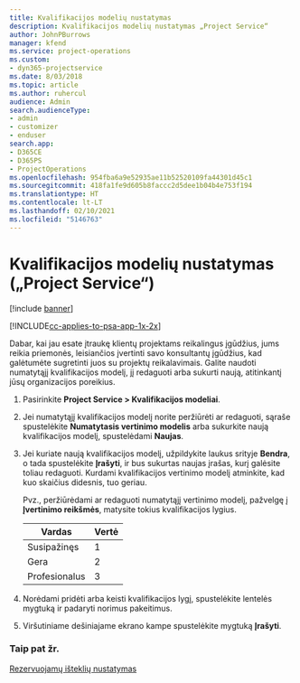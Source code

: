 ```yaml
---
title: Kvalifikacijos modelių nustatymas
description: Kvalifikacijos modelių nustatymas „Project Service“
author: JohnPBurrows
manager: kfend
ms.service: project-operations
ms.custom:
- dyn365-projectservice
ms.date: 8/03/2018
ms.topic: article
ms.author: ruhercul
audience: Admin
search.audienceType:
- admin
- customizer
- enduser
search.app:
- D365CE
- D365PS
- ProjectOperations
ms.openlocfilehash: 954fba6a9e52935ae11b52520109fa44301d45c1
ms.sourcegitcommit: 418fa1fe9d605b8faccc2d5dee1b04b4e753f194
ms.translationtype: HT
ms.contentlocale: lt-LT
ms.lasthandoff: 02/10/2021
ms.locfileid: "5146763"
---
```

# <a name="set-up-proficiency-models-project-service"></a>Kvalifikacijos modelių nustatymas („Project Service“)

[!include [banner](../includes/psa-now-project-operations.md)]

[!INCLUDE[cc-applies-to-psa-app-1x-2x](../includes/cc-applies-to-psa-app-1x-2x.md)]

Dabar, kai jau esate įtraukę klientų projektams reikalingus įgūdžius, jums reikia priemonės, leisiančios įvertinti savo konsultantų įgūdžius, kad galėtumėte sugretinti juos su projektų reikalavimais. Galite naudoti numatytąjį kvalifikacijos modelį, jį redaguoti arba sukurti naują, atitinkantį jūsų organizacijos poreikius.  
  
1.  Pasirinkite **Project Service > Kvalifikacijos modeliai**.  
  
2.  Jei numatytąjį kvalifikacijos modelį norite peržiūrėti ar redaguoti, sąraše spustelėkite **Numatytasis vertinimo modelis** arba sukurkite naują kvalifikacijos modelį, spustelėdami **Naujas**.  
  
3.  Jei kuriate naują kvalifikacijos modelį, užpildykite laukus srityje **Bendra**, o tada spustelėkite **Įrašyti**, ir bus sukurtas naujas įrašas, kurį galėsite toliau redaguoti. Kurdami kvalifikacijos vertinimo modelį atminkite, kad kuo skaičius didesnis, tuo geriau.  
  
     Pvz., peržiūrėdami ar redaguoti numatytąjį vertinimo modelį, pažvelgę į **Įvertinimo reikšmės**, matysite tokius kvalifikacijos lygius.  
  
    |Vardas|Vertė|  
    |----------|-----------|  
    |Susipažinęs|1|  
    |Gera|2|  
    |Profesionalus|3|  
  
4.  Norėdami pridėti arba keisti kvalifikacijos lygį, spustelėkite lentelės mygtuką ir padaryti norimus pakeitimus.  
  
5.  Viršutiniame dešiniajame ekrano kampe spustelėkite mygtuką **Įrašyti**.  
  
### <a name="see-also"></a>Taip pat žr.  
 [Rezervuojamų išteklių nustatymas](../psa/set-up-resources.md)
